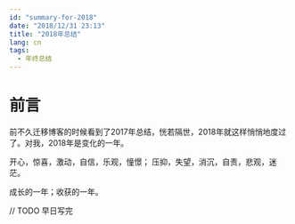 ```yaml
---
id: "summary-for-2018"
date: "2018/12/31 23:13"
title: "2018年总结"
lang: cn
tags:
  - 年终总结
---
```


# 前言

前不久迁移博客的时候看到了2017年总结，恍若隔世，2018年就这样悄悄地度过了。对我，2018年是变化的一年。

开心，惊喜，激动，自信，乐观，憧憬；
压抑，失望，消沉，自责，悲观，迷茫。

成长的一年；收获的一年。

// TODO 早日写完
